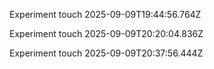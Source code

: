 Experiment touch 2025-09-09T19:44:56.764Z

Experiment touch 2025-09-09T20:20:04.836Z

Experiment touch 2025-09-09T20:37:56.444Z
